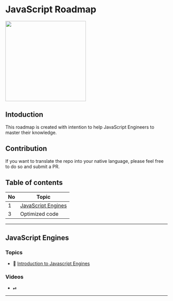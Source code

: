 # JavaScript Roadmap

<img src="https://upload.wikimedia.org/wikipedia/commons/thumb/9/99/Unofficial_JavaScript_logo_2.svg/2048px-Unofficial_JavaScript_logo_2.svg.png" width="250" height="250" />

## Intoduction
This roadmap is created with intention to help JavaScript Engineers to master their knowledge.

## Contribution
If you want to translate the repo into your native language, please feel free to do so and submit a PR.

## Table of contents
No | Topic
--- | --- 
1 | [JavaScript Engines](#javaScript-engines)
3 | Optimized code

---

## JavaScript Engines

### Topics
- 📄 [Introduction to Javascript Engines](https://www.geeksforgeeks.org/introduction-to-javascript-engines/)

### Videos
- ⏯

---

